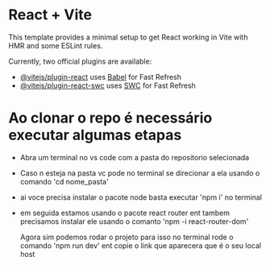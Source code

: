 # React + Vite

This template provides a minimal setup to get React working in Vite with HMR and some ESLint rules.

Currently, two official plugins are available:

- [@vitejs/plugin-react](https://github.com/vitejs/vite-plugin-react/blob/main/packages/plugin-react/README.md) uses [Babel](https://babeljs.io/) for Fast Refresh
- [@vitejs/plugin-react-swc](https://github.com/vitejs/vite-plugin-react-swc) uses [SWC](https://swc.rs/) for Fast Refresh

# Ao clonar o repo é necessário executar algumas etapas
- Abra um terminal no vs code com a pasta do repositorio selecionada
- Caso n esteja na pasta vc pode no terminal se direcionar a ela usando o comando 'cd nome_pasta'
- ai voce precisa instalar o pacote node basta executar 'npm i' no terminal
- em seguida estamos usando o pacote react router ent tambem precisamos instalar ele usando o comanto 'npm -i react-router-dom'

  Agora sim podemos rodar o projeto para isso no terminal rode o comando 'npm run dev' ent copie o link que aparecera que é o seu local host
  

